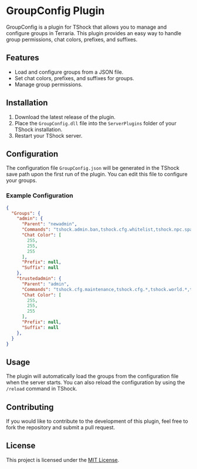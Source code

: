 # GroupConfig Plugin

GroupConfig is a plugin for TShock that allows you to manage and configure groups in Terraria. This plugin provides an easy way to handle group permissions, chat colors, prefixes, and suffixes.

## Features

- Load and configure groups from a JSON file.
- Set chat colors, prefixes, and suffixes for groups.
- Manage group permissions.

## Installation

1. Download the latest release of the plugin.
2. Place the `GroupConfig.dll` file into the `ServerPlugins` folder of your TShock installation.
3. Restart your TShock server.

## Configuration

The configuration file `GroupConfig.json` will be generated in the TShock save path upon the first run of the plugin. You can edit this file to configure your groups.

### Example Configuration

```json
{
  "Groups": {
    "admin": {
      "Parent": "newadmin",
      "Commands": "tshock.admin.ban,tshock.cfg.whitelist,tshock.npc.spawnboss,tshock.npc.spawnmob,tshock.admin.warp,tshock.world.time.set,tshock.tp.self,tshock.slap,tshock.kill,tshock.admin.viewlogs,tshock.admin.nokick,tshock.tp.others,tshock.accountinfo.details,tshock.admin.broadcast,tshock.tp.home,tshock.tp.allothers,tshock.tp.block,tshock.tp.npc,tshock.tp.pos,tshock.tp.silent,tshock.admin.userinfo,tshock.tp.spawn",
      "Chat Color": [
        255,
        255,
        255
      ],
      "Prefix": null,
      "Suffix": null
    },
    "trustedadmin": {
      "Parent": "admin",
      "Commands": "tshock.cfg.maintenance,tshock.cfg.*,tshock.world.*,tshock.npc.butcher,tshock.item.spawn,tshock.item.give,tshock.heal,tshock.admin.noban,tshock.item.usebanned,tshock.ignore.sendtilesquare,tshock.buff.self,tshock.buff.others,tshock.clear,tshock.npc.clearanglerquests,tshock.godmode,tshock.godmode.other,tshock.ignore.damage,tshock.ignore.hp,tshock.ignore.removetile,tshock.ignore.liquid,tshock.ignore.mp,tshock.ignore.paint,tshock.ignore.placetile,tshock.ignore.projectile,tshock.ignore.itemstack,tshock.npc.invade,tshock.npc.startdd2,tshock.ssc.upload,tshock.ssc.upload.others,tshock.npc.spawnpets,tshock.journey.time.freeze,tshock.journey.time.set,tshock.journey.time.setspeed,tshock.journey.godmode,tshock.journey.wind.strength,tshock.journey.wind.freeze,tshock.journey.rain.strength,tshock.journey.rain.freeze,tshock.journey.placementrange,tshock.journey.setdifficulty,tshock.journey.biomespreadfreeze,tshock.journey.setspawnrate,tshock.journey.research",
      "Chat Color": [
        255,
        255,
        255
      ],
      "Prefix": null,
      "Suffix": null
    },
  }
}
```

## Usage

The plugin will automatically load the groups from the configuration file when the server starts. You can also reload the configuration by using the `/reload` command in TShock.

## Contributing

If you would like to contribute to the development of this plugin, feel free to fork the repository and submit a pull request.

## License

This project is licensed under the [MIT License](./LICENSE).